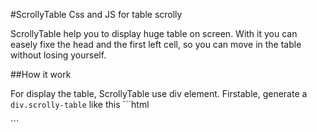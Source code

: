 #ScrollyTable
Css and JS for table scrolly

ScrollyTable help you to display huge table on screen. 
With it you can easely fixe the head and the first left cell, 
so you can move in the table without losing yourself.

##How it work

For display the table, ScrollyTable use div element.
Firstable, generate a `div.scrolly-table` like this
    ```html
<div class="scrolly-table">
</div>
```
